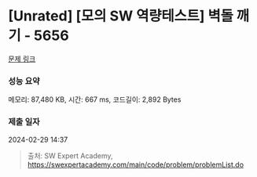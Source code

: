# [Unrated] [모의 SW 역량테스트] 벽돌 깨기 - 5656 

[문제 링크](https://swexpertacademy.com/main/code/problem/problemDetail.do?contestProbId=AWXRQm6qfL0DFAUo) 

### 성능 요약

메모리: 87,480 KB, 시간: 667 ms, 코드길이: 2,892 Bytes

### 제출 일자

2024-02-29 14:37



> 출처: SW Expert Academy, https://swexpertacademy.com/main/code/problem/problemList.do